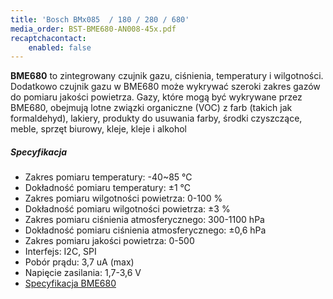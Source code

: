 ```yaml
---
title: 'Bosch BMx085  / 180 / 280 / 680'
media_order: BST-BME680-AN008-45x.pdf
recaptchacontact:
    enabled: false
---
```


**BME680** to zintegrowany czujnik gazu, ciśnienia, temperatury i wilgotności. Dodatkowo czujnik gazu w BME680 może wykrywać szeroki zakres gazów do pomiaru jakości powietrza. Gazy, które mogą być wykrywane przez BME680, obejmują lotne związki organiczne (VOC) z farb (takich jak formaldehyd), lakiery, produkty do usuwania farby, środki czyszczące, meble, sprzęt biurowy, kleje, kleje i alkohol

##### Specyfikacja
* Zakres pomiaru temperatury: -40~85 ℃
* Dokładność pomiaru temperatury: ±1 ℃
* Zakres pomiaru wilgotności powietrza: 0-100 %
* Dokładność pomiaru wilgotności powietrza: ±3 %
* Zakres pomiaru ciśnienia atmosferycznego: 300-1100 hPa
* Dokładność pomiaru ciśnienia atmosferycznego: ±0,6 hPa
* Zakres pomiaru jakości powietrza: 0-500
* Interfejs: I2C, SPI
* Pobór prądu: 3,7 uA (max)
* Napięcie zasilania: 1,7-3,6 V
* [Specyfikacja BME680](BST-BME680-AN008-45x.pdf)